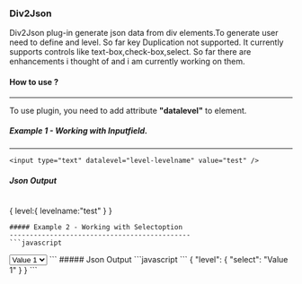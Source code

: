 ### Div2Json

Div2Json plug-in generate json data from div elements.To generate user need to define and level. So far key Duplication not supported. It currently supports controls like text-box,check-box,select. So far there are enhancements i thought of and i am currently working on them.

#### How to use ?
----------------------------------------
To use plugin, you need to add attribute <b>"datalevel"</b> to element.

##### Example 1 - Working with Inputfield.
----------------------------------------
```
<input type="text" datalevel="level-levelname" value="test" />
```
##### Json Output
```javascript
```
{
	level:{
		levelname:"test"
	}
}
```
##### Example 2 - Working with Selectoption
---------------------------------------------
```javascript
```
<select>
	<option datalevel="level-select">Value 1</option>
	<option datalevel="level-select">Value 2</option>
	<option datalevel="level-select">Value 3</option>
 </select>
```
##### Json Output
```javascript
```
{ 
	"level": { 
		"select": "Value 1" 
	}
}	
```
